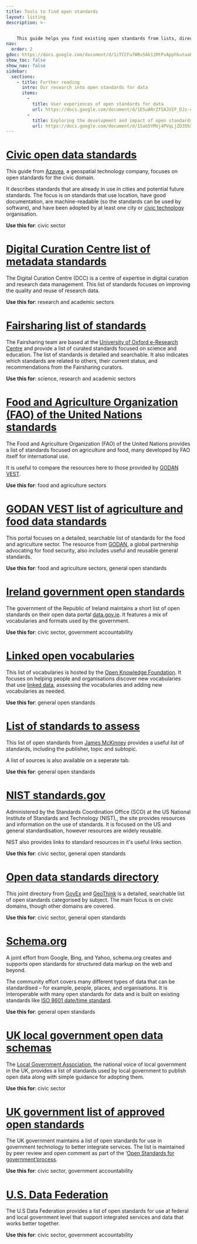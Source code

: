 ```yaml
---
title: Tools to find open standards
layout: listing
description: >- 


    This guide helps you find existing open standards from lists, directories and other useful resources.
nav:
  order: 2
gdoc: https://docs.google.com/document/d/1iTCCFu7WRx5Ak11MtPvApphkutaaPVxOzy0L2NnwWYM/edit?usp=sharing
show_toc: false
show_nav: false
sidebar:
  sections:
    - title: Further reading
      intro: Our research into open standards for data
      items:
        -          
          title: User experiences of open standards for data
          url: https://docs.google.com/document/d/1E5uARrZf5AJUIF_DJz-42_793EY_Dwk7n7B3bMn3x5A/edit?usp=sharing
        -          
          title: Exploring the development and impact of open standards for data
          url: https://docs.google.com/document/d/1Sab5YMVj4PVqLjZD35hX8FTnMeeP6gLGG0xszuRMIaM/edit?usp=sharing
---
```


# [Civic open data standards](https://azavea.gitbooks.io/open-data-standards/content/)

This guide from [Azavea](http://www.azavea.com/), a geospatial technology company, focuses on open standards for the civic domain. 

It describes standards that are already in use in cities and potential future standards. The focus is on standards that use location, have good documentation, are machine-readable (so the standards can be used by software), and have been adopted by at least one city or [civic technology](https://www.forbes.com/sites/quora/2017/09/19/what-is-civic-technology/#1025cfc3ecc) organisation. 

**Use this for**: civic sector

# [Digital Curation Centre list of metadata standards](http://www.dcc.ac.uk/resources/metadata-standards/list)

The Digital Curation Centre (DCC) is a centre of expertise in digital curation and research data management. This list of standards focuses on improving the quality and reuse of research data.

**Use this for**: research and academic sectors

# [Fairsharing list of standards](https://fairsharing.org/standards/)

The Fairsharing team are based at the [University of Oxford e-Research Centre](http://www.oerc.ox.ac.uk/) and provide a list of curated standards focused on science and education. The list of standards is detailed and searchable. It also indicates which standards are related to others, their current status, and recommendations from the Fairsharing curators.

**Use this for**: science, research and academic sectors

# [Food and Agriculture Organization (FAO) of the United Nations standards](http://www.fao.org/statistics/standards/en/)

The Food and Agriculture Organization (FAO) of the United Nations provides a list of standards focused on agriculture and food, many developed by FAO itself for international use. 

It is useful to compare the resources here to those provided by [GODAN VEST](http://vest.agrisemantics.org/ ). 

**Use this for**: food and agriculture sectors

# [GODAN VEST list of agriculture and food data standards](http://vest.agrisemantics.org/)

This portal focuses on a detailed, searchable list of standards for the food and agriculture sector. The resource from [GODAN](http://www.godan.info/), a global partnership advocating for food security, also includes useful and reusable general standards.

**Use this for**: food and agriculture sectors, general open standards

# [Ireland government open standards](https://data.gov.ie/openstandard)

The government of the Republic of Ireland maintains a short list of open standards on their open data portal [data.gov.ie](https://data.gov.ie). It features a mix of vocabularies and formats used by the government.

**Use this for**: civic sector, government accountability

# [Linked open vocabularies](http://lov.okfn.org/dataset/lov/about)

This list of vocabularies is hosted by the [Open Knowledge Foundation](http://okfn.org/). It focuses on helping people and organisations discover new vocabularies that use [linked data](http://linkeddata.org/), assessing the vocabularies and adding new vocabularies as needed.

**Use this for**: general open standards

# [List of standards to assess](https://docs.google.com/spreadsheets/d/1r7OByH4IeFHzot43nayjlplgEHHW91I4uBIUn59SKgU/edit#gid=0)

This list of open standards from [James McKinney](https://twitter.com/mckinneyjames) provides a useful list of standards, including the publisher, topic and subtopic. 

A list of sources is also available on a seperate tab.

**Use this for**: general open standards

# [NIST standards.gov](https://www.nist.gov/standardsgov/resources/useful-links)

Administered by the Standards Coordination Office (SCO) at the US National Institute of Standards and Technology (NIST),, the site provides resources and information on the use of standards. It is focused on the US and general standardisation, however resources are widely reusable. 

NIST also provides links to standard resources in it's useful links section.

**Use this for**: civic sector, general open standards

# [Open data standards directory](http://datastandards.directory/) 

This joint directory from [GovEx](https://govex.jhu.edu/) and [GeoThink](http://geothink.ca/) is a detailed, searchable list of open standards categorised by subject. The main focus is on civic domains, though other domains are covered. 

**Use this for**: civic sector, general open standards

# [Schema.org](http://schema.org/)

A joint effort from Google, Bing, and Yahoo, schema.org creates and supports open standards for structured data markup on the web and beyond. 

The community effort covers many different types of data that can be standardised – for example, people, places, and organisations. It is interoperable with many open standards for data and is built on existing standards like [ISO 8601 date/time standard](http://en.wikipedia.org/wiki/ISO_8601).

**Use this for**: general open standards

# [UK local government open data schemas](http://schemas.opendata.esd.org.uk/)

The [Local Government Association](https://www.local.gov.uk/), the national voice of local government in the UK,  provides a list of standards used by local government to publish open data along with simple guidance for adopting them. 

**Use this for**: civic sector

# [UK government list of approved open standards](https://www.gov.uk/government/publications/open-standards-for-government) 

The UK government maintains a list of open standards for use in government technology to better integrate services. The list is maintained by peer review and open comment as part of the ‘[Open Standards for government’](https://www.gov.uk/government/collections/open-standards-for-government-data-and-technology)[process](https://www.gov.uk/government/collections/open-standards-for-government-data-and-technology).

**Use this for**: civic sector, government accountability

# [U.S. Data Federation](https://federation.data.gov/)

The U.S Data Federation provides a list of open standards for use at federal and local government level that support integrated services and data that works better together.

**Use this for**: civic sector, government accountability
